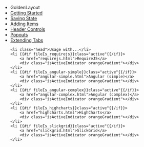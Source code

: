 <ul id="subnav">
	<li class="head first">GoldenLayout</li>
	<li {{#if fileIs_getting-started}}class="active"{{/if}}>
		<a href="getting-started.html">Getting Started</a>
		<div class="isActiveIndicator orangeGradient"></div>
	</li>
	<li {{#if fileIs_saving-state}}class="active"{{/if}}>
		<a href="saving-state.html">Saving State</a>
		<div class="isActiveIndicator orangeGradient"></div>
	</li>
	<li {{#if fileIs_dynamically-adding-components}}class="active"{{/if}}>
		<a href="dynamically-adding-components.html">Adding Items</a>
		<div class="isActiveIndicator orangeGradient"></div>
	</li>
	<li {{#if fileIs_adding-controls-to-header}}class="active"{{/if}}>
		<a href="adding-controls-to-header.html">Header Controls</a>
		<div class="isActiveIndicator orangeGradient"></div>
	</li>
	<li {{#if fileIs_working-with-popouts}}class="active"{{/if}}>
		<a href="working-with-popouts.html">Popouts</a>
		<div class="isActiveIndicator orangeGradient"></div>
	</li>
	<li {{#if fileIs_extending-tabs}}class="active"{{/if}}>
		<a href="extending-tabs.html">Extending Tabs</a>
		<div class="isActiveIndicator orangeGradient"></div>
	</li>

	<li class="head">Usage with...</li>
	<li {{#if fileIs_requirejs}}class="active"{{/if}}>
		<a href="requirejs.html">RequireJS</a>
		<div class="isActiveIndicator orangeGradient"></div>
	</li>
	<li {{#if fileIs_angular-simple}}class="active"{{/if}}>
		<a href="angular-simple.html">Angular (simple)</a>
		<div class="isActiveIndicator orangeGradient"></div>
	</li>
	<li {{#if fileIs_angular-complex}}class="active"{{/if}}>
		<a href="angular-complex.html">Angular (complex)</a>
		<div class="isActiveIndicator orangeGradient"></div>
	</li>
	<li {{#if fileIs_highcharts}}class="active"{{/if}}>
		<a href="highcharts.html">HighCharts</a>
		<div class="isActiveIndicator orangeGradient"></div>
	</li>
	<li {{#if fileIs_slickgrid}}class="active"{{/if}}>
		<a href="slickgrid.html">SlickGrid</a>
		<div class="isActiveIndicator orangeGradient"></div>
	</li>
</ul>
